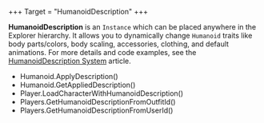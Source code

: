 +++
Target = "HumanoidDescription"
+++

**HumanoidDescription** is an `Instance` which can be placed anywhere in the Explorer hierarchy. It allows you to dynamically change `Humanoid` traits like body parts/colors, body scaling, accessories, clothing, and default animations. For more details and code examples, see the [HumanoidDescription System](https://developer.roblox.com/search#stq=humanoiddescription%20system) article.
- Humanoid.ApplyDescription()- Humanoid.GetAppliedDescription()- Player.LoadCharacterWithHumanoidDescription()- Players.GetHumanoidDescriptionFromOutfitId()- Players.GetHumanoidDescriptionFromUserId()